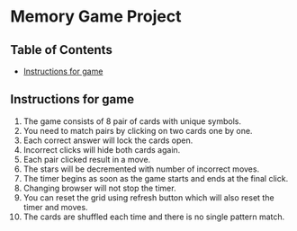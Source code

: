 # Memory Game Project

## Table of Contents

* [Instructions for game](#instructions)

## Instructions for game
1. The game consists of 8 pair of cards with unique symbols.
2. You need to match pairs by clicking on two cards one by one.
3. Each correct answer will lock the cards open.
4. Incorrect clicks will hide both cards again.
5. Each pair clicked result in a move.
6. The stars will be decremented with number of incorrect moves.
7. The timer begins as soon as the game starts and ends at the final click.
8. Changing browser will not stop the timer.
9. You can reset the grid using refresh button which will also reset the timer and moves.
10. The cards are shuffled each time and there is no single pattern match. 


